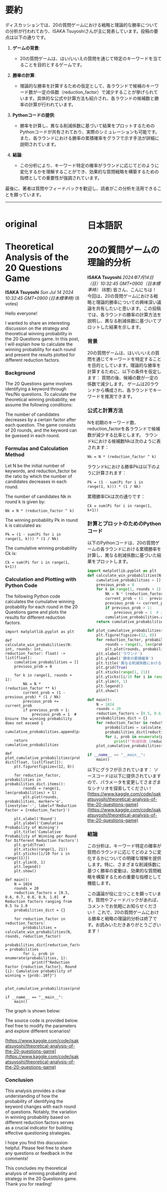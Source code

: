 # 要約 
ディスカッションでは、20の質問ゲームにおける戦略と理論的な勝率についての分析が行われており、ISAKA Tsuyoshiさんが主に発表しています。投稿の要点は以下の通りです。

1. **ゲームの背景**:
   - 20の質問ゲームは、はい/いいえの質問を通じて特定のキーワードを当てることを目的とするゲームです。

2. **勝率の計算**:
   - 理論的な勝率を計算するための仮定として、各ラウンドで候補のキーワード数が一定の係数（reduction_factor）で減少することが挙げられています。具体的な公式や計算方法も紹介され、各ラウンドの候補数と勝率の計算が行われています。

3. **Pythonコードの提供**:
   - 勝率を計算し、異なる削減係数に基づいて結果をプロットするためのPythonコードが共有されており、実際のシミュレーションも可能です。また、各ラウンドにおける勝率の累積確率をグラフで示す手法が詳細に説明されています。

4. **結論**:
   - この分析により、キーワード特定の確率がラウンドに応じてどのように変化するかを理解することができ、効果的な質問戦略を構築するための指標としての重要性が強調されています。

最後に、著者は質問やフィードバックを歓迎し、読者がこの分析を活用できることを願っています。

---


<style>
.column-left{
  float: left;
  width: 47.5%;
  text-align: left;
}
.column-right{
  float: right;
  width: 47.5%;
  text-align: left;
}
.column-one{
  float: left;
  width: 100%;
  text-align: left;
}
</style>


<div class="column-left">

# original

# Theoretical Analysis of the 20 Questions Game

**ISAKA Tsuyoshi** *Sun Jul 14 2024 10:32:45 GMT+0900 (日本標準時)* (8 votes)

Hello everyone!

I wanted to share an interesting discussion on the strategy and theoretical winning probability in the 20 Questions game. In this post, I will explain how to calculate the winning probability for each round and present the results plotted for different reduction factors.

### Background

The 20 Questions game involves identifying a keyword through Yes/No questions. To calculate the theoretical winning probability, we assume the following conditions:

The number of candidates decreases by a certain factor after each question.
The game consists of 20 rounds, and the keyword can be guessed in each round.

### Formulas and Calculation Method

Let N be the initial number of keywords, and reduction_factor be the ratio by which the number of candidates decreases in each round.

The number of candidates Nk in round k is given by:

```
Nk = N * (reduction_factor ^ k)

```

The winning probability Pk in round k is calculated as:

```
Pk = (1 - sum(Pi for i in range(1, k))) * (1 / Nk)

```

The cumulative winning probability Ck is:

```
Ck = sum(Pi for i in range(1, k+1))

```

### Calculation and Plotting with Python Code

The following Python code calculates the cumulative winning probability for each round in the 20 Questions game and plots the results for different reduction factors.

```
import matplotlib.pyplot as plt

def calculate_win_probabilities(N: int, rounds: int, reduction_factor: float) -> list[float]:
    cumulative_probabilities = []
    previous_prob = 0

    for k in range(1, rounds + 1):
        Nk = N * (reduction_factor ** k)
        current_prob = (1 - previous_prob) * (1 / Nk)
        previous_prob += current_prob
        if previous_prob > 1:
            previous_prob = 1  # Ensure the winning probability does not exceed 1
        cumulative_probabilities.append(previous_prob)

    return cumulative_probabilities

def plot_cumulative_probabilities(probabilities_dict: dict[float, list[float]]):
    plt.figure(figsize=(12, 8))

    for reduction_factor, probabilities in probabilities_dict.items():
        rounds = range(1, len(probabilities) + 1)
        plt.plot(rounds, probabilities, marker='o', linestyle='-', label=f'Reduction Factor = {reduction_factor}')

    plt.xlabel('Round')
    plt.ylabel('Cumulative Probability of Winning')
    plt.title('Cumulative Probability of Winning per Round for Different Reduction Factors')
    plt.grid(True)
    plt.xticks(range(1, 21))
    plt.yticks([i/10 for i in range(11)])
    plt.ylim(0, 1)
    plt.legend()
    plt.show()

def main():
    N = 1024
    rounds = 20
    reduction_factors = [0.5, 0.6, 0.7, 0.8, 0.9, 1.0]  # Reduction factors ranging from 0.5 to 1.0
    probabilities_dict = {}

    for reduction_factor in reduction_factors:
        probabilities = calculate_win_probabilities(N, rounds, reduction_factor)
        probabilities_dict[reduction_factor] = probabilities
        for i, prob in enumerate(probabilities, 1):
            print(f"Reduction Factor {reduction_factor}, Round {i}: Cumulative probability of winning = {prob:.10f}")

    plot_cumulative_probabilities(probabilities_dict)

if __name__ == "__main__":
    main()

```

The graph is shown below:

The source code is provided below. Feel free to modify the parameters and explore different scenarios!

[https://www.kaggle.com/code/isakatsuyoshi/theoretical-analysis-of-the-20-questions-game](https://www.kaggle.com/code/isakatsuyoshi/theoretical-analysis-of-the-20-questions-game)

### Conclusion

This analysis provides a clear understanding of how the probability of identifying the keyword changes with each round of questions. Notably, the variation in winning probability based on different reduction factors serves as a crucial indicator for building effective questioning strategies.

I hope you find this discussion helpful. Please feel free to share any questions or feedback in the comments!

This concludes my theoretical analysis of winning probability and strategy in the 20 Questions game. Thank you for reading!





</div>
<div class="column-right">

# 日本語訳

# 20の質問ゲームの理論的分析
**ISAKA Tsuyoshi** *2024年7月14日（日）10:32:45 GMT+0900（日本標準時）* (8票)
皆さん、こんにちは！
今回は、20の質問ゲームにおける戦略と理論的勝率についての興味深い議論を共有したいと思います。この投稿では、各ラウンドの勝率の計算方法を説明し、異なる削減係数に基づいてプロットした結果を示します。

### 背景
20の質問ゲームは、はい/いいえの質問を通じてキーワードを特定することを目的としています。理論的な勝率を計算するために、以下の条件を仮定します：
質問の後、候補の数が一定の係数で減少します。
ゲームは20ラウンドから構成され、各ラウンドでキーワードを推測できます。

### 公式と計算方法
Nを初期のキーワード数、reduction_factorを各ラウンドで候補数が減少する比率とします。
ラウンドkにおける候補数Nkは次のように表されます：
```
Nk = N * (reduction_factor ^ k)
```
ラウンドkにおける勝率Pkは以下のように計算されます：
```
Pk = (1 - sum(Pi for i in range(1, k))) * (1 / Nk)
```
累積勝率Ckは次の通りです：
```
Ck = sum(Pi for i in range(1, k+1))
```

### 計算とプロットのためのPythonコード
以下のPythonコードは、20の質問ゲームの各ラウンドにおける累積勝率を計算し、異なる削減係数に基づいた結果をプロットします。
```python
import matplotlib.pyplot as plt
def calculate_win_probabilities(N: int, rounds: int, reduction_factor: float) -> list[float]:
    cumulative_probabilities = []
    previous_prob = 0
    for k in range(1, rounds + 1):
        Nk = N * (reduction_factor ** k)
        current_prob = (1 - previous_prob) * (1 / Nk)
        previous_prob += current_prob
        if previous_prob > 1:
            previous_prob = 1  # 勝率が1を超えないようにする
        cumulative_probabilities.append(previous_prob)
    return cumulative_probabilities

def plot_cumulative_probabilities(probabilities_dict: dict[float, list[float]]):
    plt.figure(figsize=(12, 8))
    for reduction_factor, probabilities in probabilities_dict.items():
        rounds = range(1, len(probabilities) + 1)
        plt.plot(rounds, probabilities, marker='o', linestyle='-', label=f'削減係数 = {reduction_factor}')
    plt.xlabel('ラウンド')
    plt.ylabel('勝率の累積確率')
    plt.title('異なる削減係数におけるラウンド毎の勝率の累積確率')
    plt.grid(True)
    plt.xticks(range(1, 21))
    plt.yticks([i/10 for i in range(11)])
    plt.ylim(0, 1)
    plt.legend()
    plt.show()

def main():
    N = 1024
    rounds = 20
    reduction_factors = [0.5, 0.6, 0.7, 0.8, 0.9, 1.0]  # 0.5から1.0までの削減係数
    probabilities_dict = {}
    for reduction_factor in reduction_factors:
        probabilities = calculate_win_probabilities(N, rounds, reduction_factor)
        probabilities_dict[reduction_factor] = probabilities
        for i, prob in enumerate(probabilities, 1):
            print(f"削減係数 {reduction_factor}, ラウンド {i}: 勝率の累積確率 = {prob:.10f}")
    plot_cumulative_probabilities(probabilities_dict)

if __name__ == "__main__":
    main()
```
以下にグラフが示されています：
ソースコードは以下に提供されていますので、パラメータを変更してさまざまなシナリオを探索してください！  
[https://www.kaggle.com/code/isakatsuyoshi/theoretical-analysis-of-the-20-questions-game](https://www.kaggle.com/code/isakatsuyoshi/theoretical-analysis-of-the-20-questions-game)

### 結論
この分析は、キーワード特定の確率が質問のラウンドに応じてどのように変化するかについての明確な理解を提供します。特に、さまざまな削減係数に基づく勝率の変動は、効果的な質問戦略を構築するための重要な指標として機能します。

この議論が役に立つことを願っています。質問やフィードバックがあれば、コメントでお気軽にお知らせください！
これで、20の質問ゲームにおける勝率と戦略の理論的分析は終了です。お読みいただきありがとうございます！


</div>